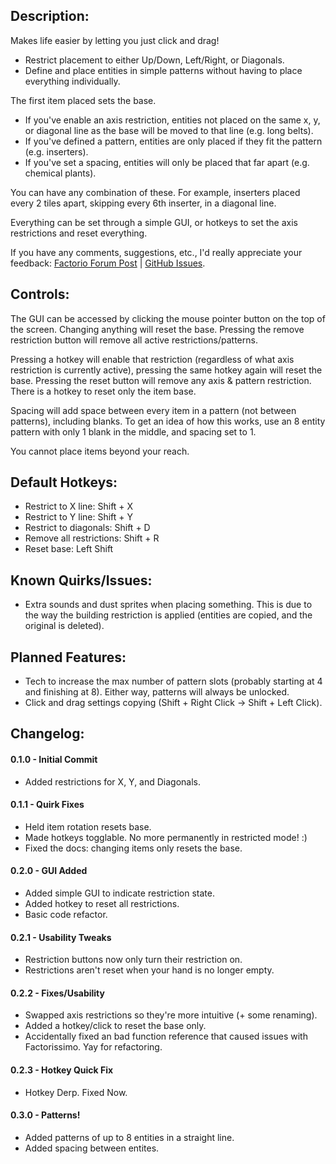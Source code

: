 ## Description:
Makes life easier by letting you just click and drag!

- Restrict placement to either Up/Down, Left/Right, or Diagonals.
- Define and place entities in simple patterns without having to place everything individually.

The first item placed sets the base.
- If you've enable an axis restriction, entities not placed on the same x, y, or diagonal line as the base will be moved to that line (e.g. long belts).
- If you've defined a pattern, entities are only placed if they fit the pattern (e.g. inserters).
- If you've set a spacing, entities will only be placed that far apart (e.g. chemical plants).

You can have any combination of these.  For example, inserters placed every 2 tiles apart, skipping every 6th inserter, in a diagonal line.

Everything can be set through a simple GUI, or hotkeys to set the axis restrictions and reset everything.

If you have any comments, suggestions, etc., I'd really appreciate your feedback: [Factorio Forum Post](https://forums.factorio.com/viewtopic.php?f=97&t=42641) | [GitHub Issues](https://github.com/AkkaWakka/MouseBits/issues).

## Controls:
The GUI can be accessed by clicking the mouse pointer button on the top of the screen.  Changing anything will reset the base.  Pressing the remove restriction button will remove all active restrictions/patterns.

Pressing a hotkey will enable that restriction (regardless of what axis restriction is currently active), pressing the same hotkey again will reset the base.  Pressing the reset button will remove any axis & pattern restriction.  There is a hotkey to reset only the item base.

Spacing will add space between every item in a pattern (not between patterns), including blanks.  To get an idea of how this works, use an 8 entity pattern with only 1 blank in the middle, and spacing set to 1.

You cannot place items beyond your reach.

## Default Hotkeys:
- Restrict to X line: Shift + X
- Restrict to Y line: Shift + Y
- Restrict to diagonals: Shift + D
- Remove all restrictions: Shift + R
- Reset base: Left Shift

## Known Quirks/Issues:
- Extra sounds and dust sprites when placing something. This is due to the way the building restriction is applied (entities are copied, and the original is deleted).

## Planned Features:
- Tech to increase the max number of pattern slots (probably starting at 4 and finishing at 8).  Either way, patterns will always be unlocked.
- Click and drag settings copying (Shift + Right Click -> Shift + Left Click).

## Changelog:
#### 0.1.0 - Initial Commit
- Added restrictions for X, Y, and Diagonals.

#### 0.1.1 - Quirk Fixes
- Held item rotation resets base.
- Made hotkeys togglable.  No more permanently in restricted mode! :)
- Fixed the docs: changing items only resets the base.

#### 0.2.0 - GUI Added
- Added simple GUI to indicate restriction state.
- Added hotkey to reset all restrictions.
- Basic code refactor.

#### 0.2.1 - Usability Tweaks
- Restriction buttons now only turn their restriction on.
- Restrictions aren't reset when your hand is no longer empty.

#### 0.2.2 - Fixes/Usability
- Swapped axis restrictions so they're more intuitive (+ some renaming).
- Added a hotkey/click to reset the base only.
- Accidentally fixed an bad function reference that caused issues with Factorissimo.  Yay for refactoring.

#### 0.2.3 - Hotkey Quick Fix
- Hotkey Derp.  Fixed Now.

#### 0.3.0 - Patterns!
- Added patterns of up to 8 entities in a straight line.
- Added spacing between entites.
